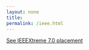 ```yaml
---
layout: none
title: 
permalink: /ieee.html
---
```

<script>
window.location = "{{ site.baseurl }}res/ieee.jpg";
</script>
[See IEEEXtreme 7.0 placement](res/ieee.jpg)